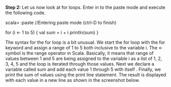 **Step 2:** Let us now look at for loops. Enter in to the paste mode and execute the following code.

scala> :paste
//Entering paste mode (ctrl-D to finish)

for (i <- 1 to 5) {
	val sum = i + i
	println(sum)
}

The syntax for the for loop is a bit unusual. We start the for loop with the for keyword and assign a range of 1 to 5 both inclusive to the variable i. The <- symbol is the range operator in Scala. Basically, it means that range of values between 1 and 5 are being assigned to the variable i  as a list of 1, 2, 3, 4, 5 and the loop is iterated through those values. Next we declare a variable called sum and add each value 1 through 5 with itself . Finally, we print the sum of values using the print line statement. The result is displayed with each value in a new line as shown in the screenshot below.
